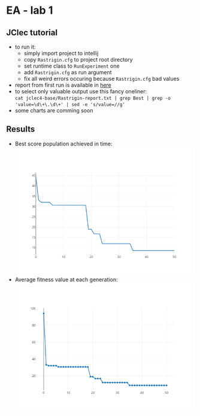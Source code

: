 # EA - lab 1

## JClec tutorial
  - to run it:
      - simply import project to intellij
      - copy `Rastrigin.cfg` to project root directory
      - set runtime class to `RunExperiment` one
      - add `Rastrigin.cfg` as run argument
      - fix all weird errors occuring because `Rastrigin.cfg` bad values
  - report from first run is available in [here](lab1/jclec4-base/Rastrigin-report.txt)
  - to select only valuable output use this fancy oneliner:   
    `cat jclec4-base/Rastrigin-report.txt | grep Best | grep -o 'value=\d\+\.\d\+' | sed -e 's/value=//g'`
  - some charts are comming soon

## Results
  - Best score population achieved in time: ![](best-value.png)
  - Average fitness value at each generation: ![](average-fitness.png)
